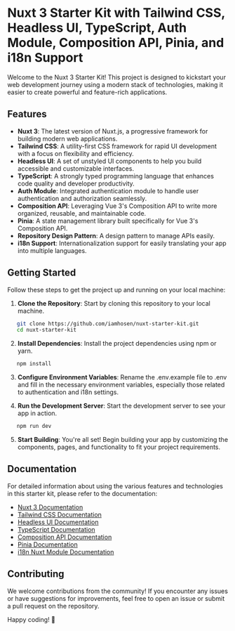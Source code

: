 # Nuxt 3 Starter Kit with Tailwind CSS, Headless UI, TypeScript, Auth Module, Composition API, Pinia, and i18n Support

Welcome to the Nuxt 3 Starter Kit! This project is designed to kickstart your web development journey using a modern stack of technologies, making it easier to create powerful and feature-rich applications.

## Features

- **Nuxt 3**: The latest version of Nuxt.js, a progressive framework for building modern web applications.
- **Tailwind CSS**: A utility-first CSS framework for rapid UI development with a focus on flexibility and efficiency.
- **Headless UI**: A set of unstyled UI components to help you build accessible and customizable interfaces.
- **TypeScript**: A strongly typed programming language that enhances code quality and developer productivity.
- **Auth Module**: Integrated authentication module to handle user authentication and authorization seamlessly.
- **Composition API**: Leveraging Vue 3's Composition API to write more organized, reusable, and maintainable code.
- **Pinia**: A state management library built specifically for Vue 3's Composition API.
- **Repository Design Pattern**: A design pattern to manage APIs easily.
- **i18n Support**: Internationalization support for easily translating your app into multiple languages.

## Getting Started

Follow these steps to get the project up and running on your local machine:

1. **Clone the Repository**: Start by cloning this repository to your local machine.

```bash
   git clone https://github.com/iamhosen/nuxt-starter-kit.git
   cd nuxt-starter-kit
```

2. **Install Dependencies**: Install the project dependencies using npm or yarn.

```bash
   npm install
```

3. **Configure Environment Variables**: Rename the .env.example file to .env and fill in the necessary environment variables, especially those related to authentication and i18n settings.

4. **Run the Development Server**: Start the development server to see your app in action.

```bash
   npm run dev
```

5. **Start Building**: You're all set! Begin building your app by customizing the components, pages, and functionality to fit your project requirements.

<!-- ## Project Structure

The project structure is designed to keep your code organized and easy to manage:

- `assets/`: Static assets like images, fonts, and global CSS.
- `components/`: Reusable UI components.
- `layouts/`: Application layouts that wrap your pages.
- `locales/`: Language files for i18n support.
- `middleware/`: Middleware functions to run before rendering pages or layouts.
- `pages/`: Your application's views, organized by routes.
- `store/`: Pinia store modules for state management.
- `utils/`: Utility functions and helpers.
- `nuxt.config.ts`: Nuxt configuration file.
- `tsconfig.json`: TypeScript configuration.
- `tailwind.config.js`: Tailwind CSS configuration.
- `...`: Other configuration and setup files. -->

## Documentation

For detailed information about using the various features and technologies in this starter kit, please refer to the documentation:

- [Nuxt 3 Documentation](https://nuxt.com/docs/)
- [Tailwind CSS Documentation](https://tailwindcss.com/docs)
- [Headless UI Documentation](https://headlessui.dev/)
- [TypeScript Documentation](https://www.typescriptlang.org/docs/)
- [Composition API Documentation](https://v3.vuejs.org/api/composition-api.html)
- [Pinia Documentation](https://pinia.vuejs.org/)
- [i18n Nuxt Module Documentation](https://v8.i18n.nuxtjs.org/)

## Contributing

We welcome contributions from the community! If you encounter any issues or have suggestions for improvements, feel free to open an issue or submit a pull request on the repository.

Happy coding! 🚀
